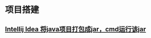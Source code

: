 # 项目搭建
## [Intellij Idea 将java项目打包成jar，cmd运行该jar](https://blog.csdn.net/peng86788/article/details/8053408)